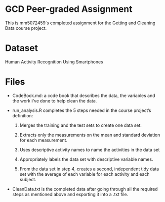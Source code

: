 # GCD Peer-graded Assignment
This is mm5072459's completed assignment for the Getting and Cleaning Data course project.

# Dataset
Human Activity Recognition Using Smartphones

# Files
- CodeBook.md: a code book that describes the data, the variables and the work i've done to help clean the data.

- run_analysis.R completes the 5 steps needed in the course project’s definition:
 
    1. Merges the training and the test sets to create one data set.
 
    2. Extracts only the measurements on the mean and standard deviation for each measurement.
 
    3. Uses descriptive activity names to name the activities in the data set
 
    4. Appropriately labels the data set with descriptive variable names.
 
    5. From the data set in step 4, creates a second, independent tidy data set with the average of each variable for each activity and each subject.

- CleanData.txt is the completed data after going through all the required steps as mentioned above and exporting it into a .txt file.

